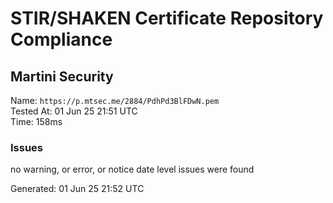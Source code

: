 # STIR/SHAKEN Certificate Repository Compliance

## Martini Security

Name: `https://p.mtsec.me/2884/PdhPd3BlFDwN.pem`\
Tested At: 01 Jun 25 21:51 UTC\
Time: 158ms

### Issues

no warning, or error, or notice date level issues were found

Generated: 01 Jun 25 21:52 UTC